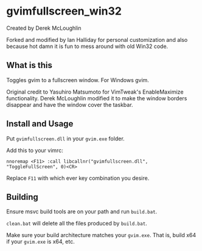 # gvimfullscreen_win32

Created by Derek McLoughlin

Forked and modified by Ian Halliday for personal customization and also because
hot damn it is fun to mess around with old Win32 code.

## What is this

Toggles gvim to a fullscreen window.  For Windows gvim.

Original credit to Yasuhiro Matsumoto for VimTweak's EnableMaximize
functionality.  Derek McLoughlin modified it to make the window borders
disappear and have the window cover the taskbar.

## Install and Usage

Put `gvimfullscreen.dll` in your `gvim.exe` folder.

Add this to your vimrc:

```vimscript
nnoremap <F11> :call libcallnr("gvimfullscreen.dll", "ToggleFullScreen", 0)<CR>
```

Replace `F11` with which ever key combination you desire.

## Building

Ensure msvc build tools are on your path and run `build.bat`.

`clean.bat` will delete all the files produced by `build.bat`.

Make sure your build architecture matches your `gvim.exe`.  That is, build x64
if your `gvim.exe` is x64, etc.
